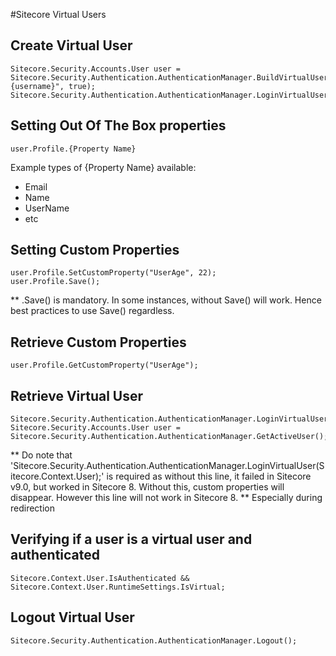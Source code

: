 #Sitecore Virtual Users

## Create Virtual User
```
Sitecore.Security.Accounts.User user = Sitecore.Security.Authentication.AuthenticationManager.BuildVirtualUser("{username}", true);
Sitecore.Security.Authentication.AuthenticationManager.LoginVirtualUser(user);
```

## Setting Out Of The Box properties
```
user.Profile.{Property Name}
```

Example types of {Property Name} available:
- Email
- Name
- UserName 
- etc

## Setting Custom Properties
```
user.Profile.SetCustomProperty("UserAge", 22);
user.Profile.Save();
```

** .Save() is mandatory. In some instances, without Save() will work. Hence best practices to use Save() regardless.

## Retrieve Custom Properties
```
user.Profile.GetCustomProperty("UserAge");
```

## Retrieve Virtual User 
```
Sitecore.Security.Authentication.AuthenticationManager.LoginVirtualUser(Sitecore.Context.User);
Sitecore.Security.Accounts.User user = Sitecore.Security.Authentication.AuthenticationManager.GetActiveUser();
```

** Do note that 'Sitecore.Security.Authentication.AuthenticationManager.LoginVirtualUser(Sitecore.Context.User);' is required as without this line, it failed in Sitecore v9.0, but worked in Sitecore 8. Without this, custom properties will disappear. However this line will not work in Sitecore 8.
** Especially during redirection

## Verifying if a user is a virtual user and authenticated
```
Sitecore.Context.User.IsAuthenticated && Sitecore.Context.User.RuntimeSettings.IsVirtual;
```

## Logout Virtual User
```
Sitecore.Security.Authentication.AuthenticationManager.Logout();
```